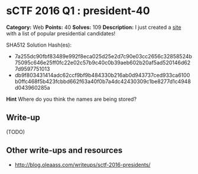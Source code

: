 # sCTF 2016 Q1 : president-40

**Category:** Web
**Points:** 40
**Solves:** 109
**Description:**
I just created a [site](http://president.sctf.michaelz.xyz/) with a list of popular presidential candidates!


SHA512 Solution Hash(es):
* 7a255dc90fbf83489e992f8eca025d25e2d7c90e03cc2656c32858524b75095c646e25ff0fc22e02c57b9c40c0b39aeb602b20af5ad520146d627d9597751013
* db9f803431414adc62ccf9bf9b484330b216ab0d943737ced933ca6100b0ffc468f5b423fcbbd662f63a40f0b7a4dc42430309c1be8277d1c4948d043960285a

**Hint**
Where do you think the names are being stored?

## Write-up

(TODO)

## Other write-ups and resources

* http://blog.oleaass.com/writeups/sctf-2016-presidents/
